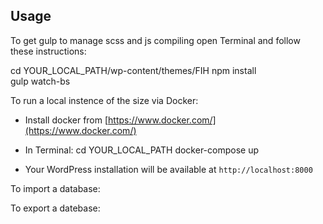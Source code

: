 ## Usage

To get gulp to manage scss and js compiling open Terminal and follow these instructions:


cd YOUR_LOCAL_PATH/wp-content/themes/FIH
npm install <br>
gulp watch-bs

To run a local instence of the size via Docker:

* Install docker from [https://www.docker.com/](https://www.docker.com/)
* In Terminal:
  cd YOUR_LOCAL_PATH
  docker-compose up

* Your WordPress installation will be available at `http://localhost:8000`

To import a database:

To export a datebase:


